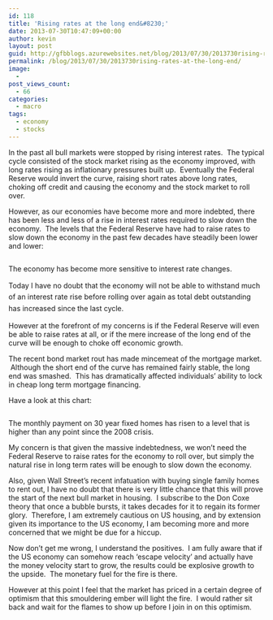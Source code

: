 ```yaml
---
id: 118
title: 'Rising rates at the long end&#8230;'
date: 2013-07-30T10:47:09+00:00
author: kevin
layout: post
guid: http://gfbblogs.azurewebsites.net/blog/2013/07/30/2013730rising-rates-at-the-long-end/
permalink: /blog/2013/07/30/2013730rising-rates-at-the-long-end/
image:
  - 
post_views_count:
  - 66
categories:
  - macro
tags:
  - economy
  - stocks
---
```

In the past all bull markets were stopped by rising interest rates.  The typical cycle consisted of the stock market rising as the economy improved, with long rates rising as inflationary pressures built up.  Eventually the Federal Reserve would invert the curve, raising short rates above long rates, choking off credit and causing the economy and the stock market to roll over.

However, as our economies have become more and more indebted, there has been less and less of a rise in interest rates required to slow down the economy.  The levels that the Federal Reserve have had to raise rates to slow down the economy in the past few decades have steadily been lower and lower:

<img class="aligncenter" alt="" src="http://themacrotourist.com/blogs/Fed%20Funds%20Jul%2030%2013.jpg" />

The economy has become more sensitive to interest rate changes.

<span style="line-height: 1.6em">Today I have no doubt that the economy will not be able to withstand much of an interest rate rise before rolling over again as total debt outstanding has increased since the last cycle.   </span>

However at the forefront of my concerns is if the Federal Reserve will even be able to raise rates at all, or if the mere increase of the long end of the curve will be enough to choke off economic growth.

The recent bond market rout has made mincemeat of the mortgage market.  Although the short end of the curve has remained fairly stable, the long end was smashed.  This has dramatically affected individuals&#8217; ability to lock in cheap long term mortgage financing.

Have a look at this chart:

<img class="aligncenter" alt="" src="http://static.squarespace.com/static/500f3df9e4b006cb9ec150a3/50c60ecbe4b026203261b4d3/51f79dcde4b097de73d045ad/1375182286258/Median%20Monthly%20Payment_0%20Jul%2030%2013.jpg" />

The monthly payment on 30 year fixed homes has risen to a level that is higher than any point since the 2008 crisis.

My concern is that given the massive indebtedness, we won&#8217;t need the Federal Reserve to raise rates for the economy to roll over, but simply the natural rise in long term rates will be enough to slow down the economy.

Also, given Wall Street&#8217;s recent infatuation with buying single family homes to rent out, I have no doubt that there is very little chance that this will prove the start of the next bull market in housing.  I subscribe to the Don Coxe theory that once a bubble bursts, it takes decades for it to regain its former glory.  Therefore, I am extremely cautious on US housing, and by extension given its importance to the US economy, I am becoming more and more concerned that we might be due for a hiccup.

Now don&#8217;t get me wrong, I understand the positives.  I am fully aware that if the US economy can somehow reach &#8216;escape velocity&#8217; and actually have the money velocity start to grow, the results could be explosive growth to the upside.  The monetary fuel for the fire is there.

However at this point I feel that the market has priced in a certain degree of optimism that this smouldering ember will light the fire.  I would rather sit back and wait for the flames to show up before I join in on this optimism.

&nbsp;